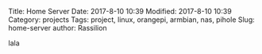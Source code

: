 Title: Home Server
Date:  2017-8-10 10:39
Modified:  2017-8-10 10:39
Category:  projects
Tags: project, linux, orangepi, armbian, nas, pihole 
Slug: home-server
author: Rassilion

lala